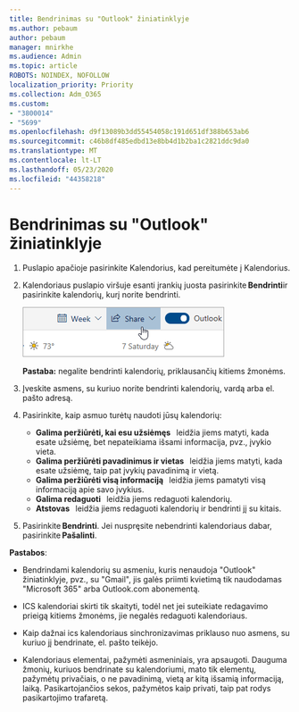 ```yaml
---
title: Bendrinimas su "Outlook" žiniatinklyje
ms.author: pebaum
author: pebaum
manager: mnirkhe
ms.audience: Admin
ms.topic: article
ROBOTS: NOINDEX, NOFOLLOW
localization_priority: Priority
ms.collection: Adm_O365
ms.custom:
- "3800014"
- "5699"
ms.openlocfilehash: d9f13089b3dd55454058c191d651df388b653ab6
ms.sourcegitcommit: c46b8df485edbd13e8bb4d1b2ba1c2821ddc9da0
ms.translationtype: MT
ms.contentlocale: lt-LT
ms.lasthandoff: 05/23/2020
ms.locfileid: "44358218"
---
```

# <a name="sharing-with-outlook-on-the-web"></a>Bendrinimas su "Outlook" žiniatinklyje

1. Puslapio apačioje pasirinkite Kalendorius, kad pereitumėte į Kalendorius.

2. Kalendoriaus puslapio viršuje esanti įrankių juosta pasirinkite **Bendrinti**ir pasirinkite kalendorių, kurį norite bendrinti. 

    ![Bendrinti kalendorių](media/share-calendar.png)

    **Pastaba:** negalite bendrinti kalendorių, priklausančių kitiems žmonėms.

3. Įveskite asmens, su kuriuo norite bendrinti kalendorių, vardą arba el. pašto adresą.

4. Pasirinkite, kaip asmuo turėtų naudoti jūsų kalendorių: 
    - **Galima peržiūrėti, kai esu užsiėmęs**   leidžia jiems matyti, kada esate užsiėmę, bet nepateikiama išsami informacija, pvz., įvykio vieta. 
    - **Galima peržiūrėti pavadinimus ir vietas**   leidžia jiems matyti, kada esate užsiėmę, taip pat įvykių pavadinimą ir vietą. 
    - **Galima peržiūrėti visą informaciją**   leidžia jiems pamatyti visą informaciją apie savo įvykius. 
    - **Galima redaguoti**   leidžia jiems redaguoti kalendorių. 
    - **Atstovas**   leidžia jiems redaguoti kalendorių ir bendrinti jį su kitais.

5. Pasirinkite **Bendrinti**. Jei nuspręsite nebendrinti kalendoriaus dabar, pasirinkite **Pašalinti**. 

**Pastabos**:  

- Bendrindami kalendorių su asmeniu, kuris nenaudoja "Outlook" žiniatinklyje, pvz., su "Gmail", jis galės priimti kvietimą tik naudodamas "Microsoft 365" arba Outlook.com abonementą. 

- ICS kalendoriai skirti tik skaityti, todėl net jei suteikiate redagavimo prieigą kitiems žmonėms, jie negalės redaguoti kalendoriaus. 

- Kaip dažnai ics kalendoriaus sinchronizavimas priklauso nuo asmens, su kuriuo jį bendrinate, el. pašto teikėjo. 

- Kalendoriaus elementai, pažymėti asmeniniais, yra apsaugoti. Dauguma žmonių, kuriuos bendrinate su kalendoriumi, mato tik elementų, pažymėtų privačiais, o ne pavadinimą, vietą ar kitą išsamią informaciją, laiką. Pasikartojančios sekos, pažymėtos kaip privati, taip pat rodys pasikartojimo trafaretą.
